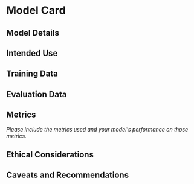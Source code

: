 # Model Card

<!-- For additional information see the Model Card paper: https://arxiv.org/pdf/1810.03993.pdf -->

## Model Details

## Intended Use

## Training Data

## Evaluation Data

## Metrics
_Please include the metrics used and your model's performance on those metrics._

## Ethical Considerations

## Caveats and Recommendations
